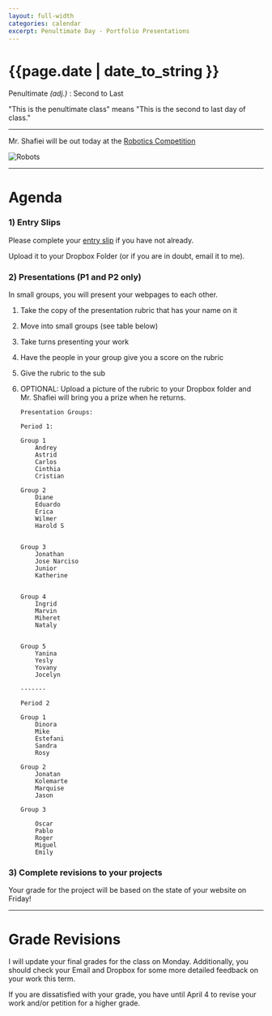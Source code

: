 ```yaml
---
layout: full-width
categories: calendar
excerpt: Penultimate Day - Portfolio Presentations
---
```

# {{page.date | date_to_string }} #

Penultimate <em>(adj.)</em> :  Second to Last


"This is the penultimate class" means "This is the second to last day of class."

---

Mr. Shafiei will be out today at the [Robotics Competition](http://www.usfirst.org/roboticsprograms/frc)

![Robots](https://dl.dropboxusercontent.com/u/3135266/IMG_0050.JPG)


---

# Agenda #

### 1) Entry Slips ###

Please complete your [entry slip](https://dl.dropboxusercontent.com/u/3135266/classes/Assignments/Web/Web%20Design%20Entry%20Slip.docx) if you have not already.

Upload it to your Dropbox Folder (or if you are in doubt, email it to me).


### 2) Presentations (P1 and P2 only) ###


In small groups, you will present your webpages to each other.

1.  Take the copy of the presentation rubric that has your name on it
2.  Move into small groups (see table below)
3.  Take turns presenting your work
4.  Have the people in your group give you a score on the rubric
5.  Give the rubric to the sub
6.  OPTIONAL:  Upload a picture of the rubric to your Dropbox folder and Mr. Shafiei will bring you a prize when he returns.

        Presentation Groups:
        
        Period 1:
        
        Group 1
            Andrey            Astrid            Carlos            Cinthia            Cristian
            
        Group 2            Diane            Eduardo            Erica
            Wilmer            Harold S            
            
        Group 3                Jonathan            Jose Narciso            Junior            Katherine
            
            
        Group 4
            Ingrid            Marvin            Miheret            Nataly
        Group 5            Yanina            Yesly            Yovany
            Jocelyn
            
        -------
        
        Period 2
        
        Group 1
            Dinora
            Mike            Estefani
            Sandra
            Rosy
            
        Group 2            Jonatan            Kolemarte            Marquise
            Jason
            
        Group 3                        Oscar            Pablo            Roger
            Miguel
            Emily
            

### 3) Complete revisions to your projects ###

Your grade for the project will be based on the state of your website on Friday!



---

# Grade Revisions #

I will update your final grades for the class on Monday.  Additionally, you should check your Email and Dropbox for some more detailed feedback on your work this term.

If you are dissatisfied with your grade, you have until April 4 to revise your work and/or petition for a higher grade.
